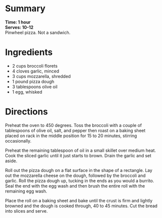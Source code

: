 # Summary
**Time: 1 hour**  
**Serves: 10-12**  
Pinwheel pizza. Not a sandwich.

# Ingredients
- 2 cups broccoli florets
- 4 cloves garlic, minced
- 3 cups mozzarella, shredded
- 1 pound pizza dough
- 3 tablespoons olive oil
- 1 egg, whisked

# Directions
Preheat the oven to 450 degrees. Toss the broccoli with a couple of tablespoons of olive oil, salt, and pepper then roast on a baking sheet placed on rack in the middle position for 15 to 20 minutes, stirring occasionally.  

Preheat the remaining tablespoon of oil in a small skillet over medium heat. Cook the sliced garlic until it just starts to brown. Drain the garlic and set aside.  

Roll out the pizza dough on a flat surface in the shape of a rectangle. Lay out the mozzarella cheese on the dough, followed by the broccoli and garlic. Roll the pizza dough up, tucking in the ends as you would a burrito. Seal the end with the egg wash and then brush the entire roll with the remaining egg wash.  

Place the roll on a baking sheet and bake until the crust is firm and lightly browned and the dough is cooked through, 40 to 45 minutes. Cut the bread into slices and serve. 
